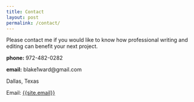 ```yaml
---
title: Contact
layout: post
permalink: /contact/
---
```


<p>Please contact me if you would like to know how professional writing and editing can benefit your next project.</p>

<p><strong>phone:</strong> 972-482-0282</p>
<p><strong>email:</strong> blake1ward@gmail.com</p>
<p>Dallas, Texas</p>

Email: <a href="mailto:{{site.email}}">{{site.email}}</a>
